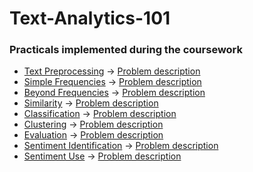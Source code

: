 # Text-Analytics-101

### Practicals implemented during the coursework

<!--
| Sr. No. | Practical | Description | Problem Statement | Notebook | Report |
| :---: | :---: | :---: | :---: | :---: | :---: |
| 1. | [Text Preprocessing](/1.week1_textPreprocessing)| [Readme](/1.week1_textPreprocessing/Readme.md) | [Handout](/1.week1_textPreprocessing/handout.pdf) | [Code](/1.week1_textPreprocessing/code/practical.ipynb) | [Report](/1.week1_textPreprocessing/report.pdf) |
| 2. | [Simple Frequencies](/2.week2_simpleFrequencies)| [Readme](/2.week2_simpleFrequencies/Readme.md) | [Handout](/2.week2_simpleFrequencies/handout.pdf) | [Code](/2.week2_simpleFrequencies/code/practical.ipynb) | [Report](/2.week2_simpleFrequencies/report.pdf) |
| 3. | [Beyond Frequencies](/3.week3_beyondFrequencies)|  [Readme](/3.week3_beyondFrequencies/Readme.md) | [Handout](/3.week3_beyondFrequencies/handout.pdf) | [Code](/3.week3_beyondFrequencies/code/practical.ipynb) | [Report](/3.week3_beyondFrequencies/report.pdf) |
| 4. | [Similarity](/4.week4_similarity)| [Readme](/4.week4_similarity/Readme.md) | [Handout](/4.week4_similarity/handout.pdf) | [Code](/4.week4_similarity/code/practical.ipynb) | [Report](/4.week4_similarity/report.pdf) |
| 5. | [Classification](/5.week5_classification)| [Readme](/5.week5_classification/Readme.md) | [Handout](/5.week5_classification/handout.pdf) | [Code](/5.week5_classification/code/practical.ipynb) | [Report](/5.week5_classification/report.pdf) |
| 6. | [Clustering](/6.week6_clustering)| [Readme](/6.week6_clustering/Readme.md) | [Handout](/6.week6_clustering/handout.pdf) | [Code](/6.week6_clustering/code/practical.ipynb) | [Report](/6.week6_clustering/report.pdf) |
| 7. | [Evaluation](/7.week7_evaluation)| [Readme](/7.week7_evaluation/Readme.md) | [Handout](/7.week7_evaluation/handout.pdf) | [Code](/7.week7_evaluation/code/practical.ipynb) | [Report](/7.week7_evaluation/report.pdf) |
| 8. | [Sentiment Identification](/8.week8_sentimentIdentification)| [Readme](/8.week8_sentimentIdentifcation/Readme.md) | [Handout](/8.week8_sentimentIdentification/handout.pdf) | [Code](/8.week8_sentimentIdentification/code/practical.ipynb) | [Report](/8.week8_sentimentIdentifcation/report.pdf) |
| 9. | [Sentiment Use](/9.week9_sentimentUse)| [Readme](/9.week9_sentimentUse/Readme.md) | [Handout](/9.week9_sentimentUse/handout.pdf) | [Code](/9.week9_sentimentUse/code/practical.ipynb) | [Report](/9.week9_sentimentUse/report.pdf) |
-->

* [Text Preprocessing](/1.week1_textPreprocessing) -> [Problem description](/1.week1_textPreprocessing/Readme.md)
* [Simple Frequencies](/2.week2_simpleFrequencies) -> [Problem description](/2.week2_simpleFrequencies/Readme.md)
* [Beyond Frequencies](/3.week3_beyondFrequencies) -> [Problem description](/3.week3_beyondFrequencies/Readme.md)
* [Similarity](/4.week4_similarity) -> [Problem description](/4.week4_similarity/Readme.md)
* [Classification](/5.week5_classification) -> [Problem description](/5.week5_classification/Readme.md)
* [Clustering](/6.week6_clustering) -> [Problem description](/6.week6_clustering/Readme.md)
* [Evaluation](/7.week7_evaluation) -> [Problem description](/7.week7_evaluation/Readme.md)
* [Sentiment Identification](/8.week8_sentimentIdentification) -> [Problem description](/8.week8_sentimentIdentification/Readme.md)
* [Sentiment Use](/9.week9_sentimentUse) -> [Problem description](/9.week9_sentimentUse/Readme.md)

